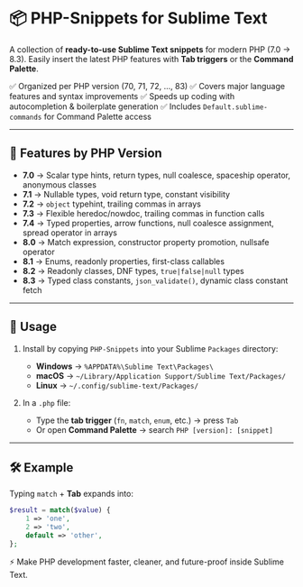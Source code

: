 # 📦 PHP-Snippets for Sublime Text

A collection of **ready-to-use Sublime Text snippets** for modern PHP (7.0 → 8.3).
Easily insert the latest PHP features with **Tab triggers** or the **Command Palette**.

✅ Organized per PHP version (70, 71, 72, …, 83)
✅ Covers major language features and syntax improvements
✅ Speeds up coding with autocompletion & boilerplate generation
✅ Includes `Default.sublime-commands` for Command Palette access

---

## 🚀 Features by PHP Version

- **7.0** → Scalar type hints, return types, null coalesce, spaceship operator, anonymous classes
- **7.1** → Nullable types, void return type, constant visibility
- **7.2** → `object` typehint, trailing commas in arrays
- **7.3** → Flexible heredoc/nowdoc, trailing commas in function calls
- **7.4** → Typed properties, arrow functions, null coalesce assignment, spread operator in arrays
- **8.0** → Match expression, constructor property promotion, nullsafe operator
- **8.1** → Enums, readonly properties, first-class callables
- **8.2** → Readonly classes, DNF types, `true|false|null` types
- **8.3** → Typed class constants, `json_validate()`, dynamic class constant fetch

---

## 📖 Usage

1. Install by copying `PHP-Snippets` into your Sublime `Packages` directory:
   - **Windows** → `%APPDATA%\Sublime Text\Packages\`
   - **macOS** → `~/Library/Application Support/Sublime Text/Packages/`
   - **Linux** → `~/.config/sublime-text/Packages/`

2. In a `.php` file:
   - Type the **tab trigger** (`fn`, `match`, `enum`, etc.) → press `Tab`
   - Or open **Command Palette** → search `PHP [version]: [snippet]`

---

## 🛠 Example

Typing `match` + **Tab** expands into:

```php
$result = match($value) {
    1 => 'one',
    2 => 'two',
    default => 'other',
};
```

⚡ Make PHP development faster, cleaner, and future-proof inside Sublime Text.
